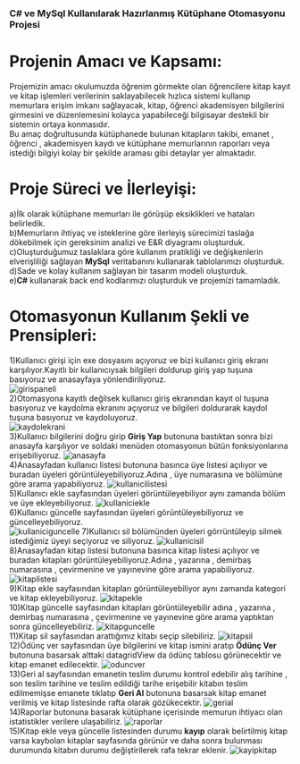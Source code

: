 ### C# ve MySql Kullanılarak Hazırlanmış Kütüphane Otomasyonu Projesi
# Projenin Amacı ve Kapsamı:
Projemizin amacı okulumuzda öğrenim görmekte olan öğrencilere kitap kayıt ve kitap işlemleri verilerinin saklayabilecek hızlıca sistemi kullanıp memurlara erişim imkanı sağlayacak, kitap, öğrenci akademisyen bilgilerini girmesini ve düzenlemesini kolayca yapabileceği bilgisayar destekli bir sistemin ortaya konmasıdır.
</br>
Bu amaç doğrultusunda kütüphanede bulunan kitapların takibi, emanet , öğrenci , akademisyen kaydı ve kütüphane memurlarının raporları veya istediği bilgiyi kolay bir şekilde araması gibi detaylar yer almaktadır.
</br>
# Proje Süreci ve İlerleyişi: 
a)İlk olarak kütüphane memurları ile görüşüp eksiklikleri ve hataları belirledik.
</br>
b)Memurların ihtiyaç ve isteklerine göre ilerleyiş sürecimizi taslağa dökebilmek için gereksinim analizi ve E&R diyagramı oluşturduk. 
</br>
c)Oluşturduğumuz taslaklara göre kullanım pratikliği ve değişkenlerin elverişliliği sağlayan **MySql** veritabanını kullanarak tablolarımızı oluşturduk.
</br>
d)Sade ve kolay kullanım sağlayan bir tasarım modeli oluşturduk.
</br>
e)**C#** kullanarak back end kodlarımızı oluşturduk ve projemizi tamamladık.
</br>
# Otomasyonun Kullanım Şekli ve Prensipleri:
1)Kullanıcı girişi için exe dosyasını açıyoruz ve bizi kullanıcı giriş ekranı karşılıyor.Kayıtlı bir kullanıcıysak bilgileri doldurup giriş yap tuşuna basıyoruz ve anasayfaya yönlendiriliyoruz.
</br>
![girispaneli](https://user-images.githubusercontent.com/100084384/171525572-acf2ad2c-5546-4d50-a9f3-3f5ed01e4bd4.JPG)
</br>
2)Otomasyona kayıtlı değilsek kullanıcı giriş ekranından kayıt ol tuşuna basıyoruz ve kaydolma ekranını açıyoruz ve bilgileri doldurarak kaydol tuşuna basıyoruz ve kaydoluyoruz.
</br>
![kaydolekrani](https://user-images.githubusercontent.com/100084384/171525738-34238d9a-abef-4481-8449-20d3d53cdd21.JPG)
</br>
3)Kullanıcı bilgilerini doğru girip **Giriş Yap** butonuna bastıktan sonra bizi anasayfa karşılıyor ve soldaki menüden otomasyonun bütün fonksiyonlarına erişebiliyoruz.
![anasayfa](https://user-images.githubusercontent.com/100084384/171525816-f4858ad5-3c0c-4651-b862-a277e0b57869.JPG)
</br>
4)Anasayfadan kullanıcı listesi butonuna basınca üye listesi açılıyor ve buradan üyeleri görüntüleyebiliyoruz.Adına , üye numarasına ve bölümüne göre arama yapabiliyoruz.
![kullanicilistesi](https://user-images.githubusercontent.com/100084384/171525899-08fb40d5-8056-416e-ab56-17163b7cd7db.JPG)
</br>
5)Kullanıcı ekle sayfasından üyeleri görüntüleyebiliyor aynı zamanda bölüm ve üye ekleyebiliyoruz.
![kullaniciekle](https://user-images.githubusercontent.com/100084384/171525956-09285988-3858-4bb6-940c-0f82a996a649.JPG)
</br>
6)Kullanıcı güncelle sayfasından üyeleri görüntüleyebiliyoruz ve güncelleyebiliyoruz.
</br>
![kullaniciguncelle](https://user-images.githubusercontent.com/100084384/171526020-ed747d44-8438-48c6-979b-737b64d337f6.JPG)
7)Kullanıcı sil bölümünden üyeleri görrüntüleyip silmek istediğimiz üyeyi seçiyoruz ve siliyoruz.
![kullanicisil](https://user-images.githubusercontent.com/100084384/171526060-13a426db-d6de-46ef-848f-d0d6d78727cc.JPG)
</br>
8)Anasayfadan kitap listesi butonuna basınca kitap listesi açılıyor ve buradan kitapları görüntüleyebiliyoruz.Adına , yazarına , demirbaş numarasına , çevirmenine ve yayınevine göre arama yapabiliyoruz.
![kitaplistesi](https://user-images.githubusercontent.com/100084384/171526147-cedfdf29-e832-4919-b69a-4daf4344617c.JPG)
</br>
9)Kitap ekle sayfasından kitapları görüntüleyebiliyor aynı zamanda kategori ve kitap ekleyebiliyoruz.
![kitapekle](https://user-images.githubusercontent.com/100084384/171526188-54845faa-3b57-43f4-b9c4-72edb097f04d.JPG)
</br>
10)Kitap güncelle sayfasından kitapları görüntüleyebilir adına , yazarına , demirbaş numarasına , çevirmenine ve yayınevine göre arama yaptıktan sonra güncelleyebiliriz.
![kitapguncelle](https://user-images.githubusercontent.com/100084384/171526249-31b5c221-b4e5-4bd9-964e-53c92611e36a.JPG)
</br>
11)Kitap sil sayfasından arattığımız kitabı seçip silebiliriz.
![kitapsil](https://user-images.githubusercontent.com/100084384/171526292-a45bcd5c-b819-47df-a139-d4c30ecc40ed.JPG)
</br>
12)Ödünç ver sayfasından üye bilgilerini ve kitap ismini aratıp **Ödünç Ver** butonuna basarsak alttaki datagridView da ödünç tablosu görünecektir ve kitap emanet edilecektir.
![oduncver](https://user-images.githubusercontent.com/100084384/171526421-93112464-6276-4df8-943a-7092f423cd38.JPG)
</br>
13)Geri al sayfasından emanetin teslim durumu kontrol edebilir alış tarihine , son teslim tarihine ve teslim edildiği tarihe erişebilir kitabın teslim edilmemişse emanete tıklatıp **Geri Al** butonuna basarsak kitap emanet verilmiş ve kitap listesinde rafta olarak gözükecektir.
![gerial](https://user-images.githubusercontent.com/100084384/171526469-811b0358-3eac-4fd5-bab4-820f99efb7c5.JPG)
</br>
14)Raporlar butonuna basarak kütüphane içerisinde memurun ihtiyacı olan istatistikler verilere ulaşabiliriz.
![raporlar](https://user-images.githubusercontent.com/100084384/171526544-389f072e-33b8-4636-8b3b-801206a6314e.JPG)
</br>
15)Kitap ekle veya güncelle listesinden durumu **kayıp** olarak belirtilmiş kitap varsa kaybolan kitaplar sayfasında görünür ve daha sonra bulunması durumunda kitabın durumu değiştirilerek rafa tekrar eklenir.
![kayipkitap](https://user-images.githubusercontent.com/100084384/171526558-e291ac30-823f-4b33-9cc4-3c058fb94918.JPG)
</br>
